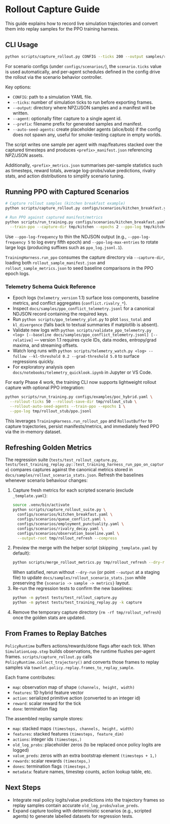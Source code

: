 # Rollout Capture Guide

This guide explains how to record live simulation trajectories and convert them into
replay samples for the PPO training harness.

## CLI Usage

```bash
python scripts/capture_rollout.py CONFIG --ticks 200 --output samples/rollout --auto-seed-agents
```

For scenario configs (under `configs/scenarios/`), the `scenario.ticks` value is
used automatically, and per-agent schedules defined in the config drive the
rollout via the scenario behavior controller.

Key options:
- `CONFIG`: path to a simulation YAML file.
- `--ticks`: number of simulation ticks to run before exporting frames.
- `--output`: directory where NPZ/JSON samples and a manifest will be written.
- `--agent`: optionally filter capture to a single agent id.
- `--prefix`: filename prefix for generated samples and manifest.
- `--auto-seed-agents`: create placeholder agents (alice/bob) if the config
  does not spawn any, useful for smoke-testing capture in empty worlds.

The script writes one sample per agent with map/features stacked over the
captured timesteps and produces `<prefix>_manifest.json` referencing NPZ/JSON
assets.

Additionally, `<prefix>_metrics.json` summarises per-sample statistics such as
timesteps, reward totals, average log-probs/value predictions, rivalry stats,
and action distributions to simplify scenario tuning.

## Running PPO with Captured Scenarios

```bash
# Capture rollout samples (kitchen breakfast example)
python scripts/capture_rollout.py configs/scenarios/kitchen_breakfast.yaml --output tmp/kitchen

# Run PPO against captured manifest/metrics
python scripts/run_training.py configs/scenarios/kitchen_breakfast.yaml \
  --train-ppo --capture-dir tmp/kitchen --epochs 2 --ppo-log tmp/kitchen/ppo_log.jsonl
```

Use `--ppo-log-frequency` to thin the NDJSON output (e.g., `--ppo-log-frequency 5` to log every
fifth epoch) and `--ppo-log-max-entries` to rotate large logs (producing suffixes such as
`ppo_log.jsonl.1`).

`TrainingHarness.run_ppo` consumes the capture directory via `--capture-dir`,
loading both `rollout_sample_manifest.json` and `rollout_sample_metrics.json`
to seed baseline comparisons in the PPO epoch logs.

### Telemetry Schema Quick Reference

- Epoch logs (`telemetry_version` 1.1) surface loss components, baseline metrics,
  and conflict aggregates (`conflict.rivalry_*`).
- Inspect `docs/samples/ppo_conflict_telemetry.jsonl` for a canonical
  NDJSON record containing the required keys.
- Run `python scripts/ppo_telemetry_plot.py` to plot `loss_total` and
  `kl_divergence` (falls back to textual summaries if matplotlib is absent).
- Validate new logs with `python scripts/validate_ppo_telemetry.py <log> [--baseline docs/samples/ppo_conflict_telemetry.jsonl] [--relative]` — version 1.1 requires cycle IDs, data modes, entropy/grad maxima, and streaming offsets.
- Watch long runs with `python scripts/telemetry_watch.py <log> --follow --kl-threshold 0.2 --grad-threshold 5.0` to surface regressions quickly.
- For exploratory analysis open `docs/notebooks/telemetry_quicklook.ipynb` in Jupyter or VS Code.

For early Phase 4 work, the training CLI now supports lightweight rollout capture with optional PPO
integration:

```bash
python scripts/run_training.py configs/examples/poc_hybrid.yaml \
  --rollout-ticks 50 --rollout-save-dir tmp/rollout_stub \
  --rollout-auto-seed-agents --train-ppo --epochs 1 \
  --ppo-log tmp/rollout_stub/ppo.jsonl
```

This leverages `TrainingHarness.run_rollout_ppo` and `RolloutBuffer` to capture trajectories,
persist manifests/metrics, and immediately feed PPO via the in-memory dataset.

## Refreshing Golden Metrics

The regression suite (`tests/test_rollout_capture.py`,
`tests/test_training_replay.py::test_training_harness_run_ppo_on_capture`) compares
captures against the canonical metrics stored in
`docs/samples/rollout_scenario_stats.json`. Refresh the baselines whenever
scenario behaviour changes:

1. Capture fresh metrics for each scripted scenario (exclude `_template.yaml`):
   ```bash
   source .venv/bin/activate
   python scripts/capture_rollout_suite.py \
     configs/scenarios/kitchen_breakfast.yaml \
     configs/scenarios/queue_conflict.yaml \
     configs/scenarios/employment_punctuality.yaml \
     configs/scenarios/rivalry_decay.yaml \
     configs/scenarios/observation_baseline.yaml \
     --output-root tmp/rollout_refresh --compress
   ```
2. Preview the merge with the helper script (skipping `_template.yaml` by default):
   ```bash
   python scripts/merge_rollout_metrics.py tmp/rollout_refresh --dry-run
   ```
   When satisfied, rerun without `--dry-run` (or point `--output` at a staging
   file) to update `docs/samples/rollout_scenario_stats.json` while preserving
   the `{scenario -> sample -> metrics}` layout.
3. Re-run the regression tests to confirm the new baselines:
   ```bash
   python -m pytest tests/test_rollout_capture.py
   python -m pytest tests/test_training_replay.py -k capture
   ```
4. Remove the temporary capture directory (`rm -rf tmp/rollout_refresh`) once the
   golden stats are updated.

## From Frames to Replay Batches

`PolicyRuntime` buffers actions/rewards/done flags after each tick. When
`SimulationLoop.step` builds observations, the runtime flushes per-agent frames.
`scripts/capture_rollout.py` calls `PolicyRuntime.collect_trajectory()` and
converts those frames to replay samples via
`townlet.policy.replay.frames_to_replay_sample`.

Each frame contributes:
- `map`: observation map of shape `(channels, height, width)`
- `features`: 1D hybrid feature vector
- `action`: serialized primitive action (converted to an integer id)
- `reward`: scalar reward for the tick
- `done`: termination flag

The assembled replay sample stores:
- `map`: stacked maps `(timesteps, channels, height, width)`
- `features`: stacked features `(timesteps, feature_dim)`
- `actions`: integer ids `(timesteps,)`
- `old_log_probs`: placeholder zeros (to be replaced once policy logits are
  logged)
- `value_preds`: zeros with an extra bootstrap element `(timesteps + 1,)`
- `rewards`: scalar rewards `(timesteps,)`
- `dones`: termination flags `(timesteps,)`
- `metadata`: feature names, timestep counts, action lookup table, etc.

## Next Steps

- Integrate real policy logits/value predictions into the trajectory frames so
  replay samples contain accurate `old_log_probs`/`value_preds`.
- Expand capture tooling with deterministic scenarios (e.g., scripted agents) to
  generate labelled datasets for regression tests.
